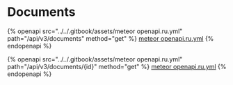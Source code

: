 # Documents

{% openapi src="../../.gitbook/assets/meteor openapi.ru.yml" path="/api/v3/documents" method="get" %}
[meteor openapi.ru.yml](<../../.gitbook/assets/meteor openapi.ru.yml>)
{% endopenapi %}

{% openapi src="../../.gitbook/assets/meteor openapi.ru.yml" path="/api/v3/documents/{id}" method="get" %}
[meteor openapi.ru.yml](<../../.gitbook/assets/meteor openapi.ru.yml>)
{% endopenapi %}
